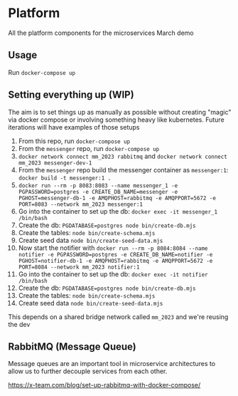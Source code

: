 # Platform
All the platform components for the microservices March demo

## Usage
Run `docker-compose up`

## Setting everything up (WIP)
The aim is to set things up as manually as possible without creating "magic" via docker compose or involving something heavy like kubernetes.  Future iterations will have examples of those setups

1. From this repo, run `docker-compose up`
1. From the `messenger` repo, run `docker-compose up`
1. `docker network connect mm_2023 rabbitmq` and `docker network connect mm_2023 messenger-dev-1`
1. From the `messenger` repo build the messenger container as `messenger:1`: `docker build -t messenger:1 .`
1. `docker run --rm -p 8083:8083 --name messenger_1 -e PGPASSWORD=postgres -e CREATE_DB_NAME=messenger -e PGHOST=messenger-db-1 -e AMQPHOST=rabbitmq -e AMQPPORT=5672 -e PORT=8083 --network mm_2023 messenger:1`
1. Go into the container to set up the db: `docker exec -it messenger_1 /bin/bash`
1. Create the db: `PGDATABASE=postgres node bin/create-db.mjs`
1. Create the tables: `node bin/create-schema.mjs`
1. Create seed data `node bin/create-seed-data.mjs`
1. Now start the notifier with `docker run --rm -p 8084:8084 --name notifier -e PGPASSWORD=postgres -e CREATE_DB_NAME=notifier -e PGHOST=notifier-db-1 -e AMQPHOST=rabbitmq -e AMQPPORT=5672 -e PORT=8084 --network mm_2023 notifier:1`
1. Go into the container to set up the db: `docker exec -it notifier /bin/bash`
1. Create the db: `PGDATABASE=postgres node bin/create-db.mjs`
1. Create the tables: `node bin/create-schema.mjs`
1. Create seed data `node bin/create-seed-data.mjs`

This depends on a shared bridge network called `mm_2023` and we're reusing the dev 

## RabbitMQ (Message Queue)
Message queues are an important tool in microservice architectures to allow us to further decouple services from each other.

https://x-team.com/blog/set-up-rabbitmq-with-docker-compose/